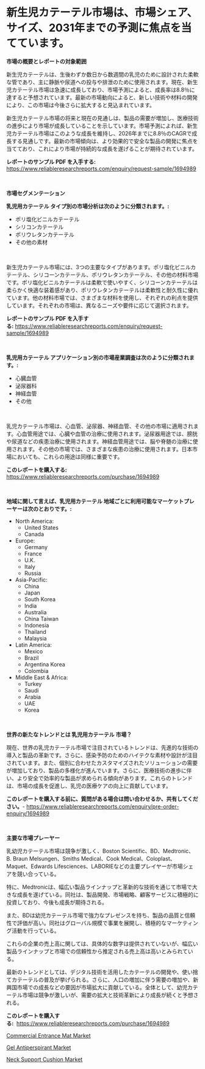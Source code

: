 <p><h1>新生児カテーテル市場は、市場シェア、サイズ、2031年までの予測に焦点を当てています。</h1></p><p><strong>市場の概要とレポートの対象範囲</strong></p>
<p><p>新生児カテーテルは、生後わずか数日から数週間の乳児のために設計された柔軟な管であり、主に静脈や尿道への投与や排泄のために使用されます。現在、新生児カテーテル市場は急速に成長しており、市場予測によると、成長率は8.8％に達すると予想されています。最新の市場動向によると、新しい技術や材料の開発により、この市場は今後さらに拡大すると見込まれています。</p><p>新生児カテーテル市場の将来と現在の見通しは、製品の需要が増加し、医療技術の進歩により市場が成長していることを示しています。市場予測によれば、新生児カテーテル市場はこのような成長を維持し、2026年までに8.8％のCAGRで成長する見通しです。最新の市場傾向は、より効果的で安全な製品の開発に焦点を当てており、これにより市場が持続的な成長を遂げることが期待されています。</p></p>
<p><strong>レポートのサンプル PDF を入手する:</strong> <a href="https://www.reliableresearchreports.com/enquiry/request-sample/1694989">https://www.reliableresearchreports.com/enquiry/request-sample/1694989</a></p>
<p>&nbsp;</p>
<p><strong>市場セグメンテーション</strong></p>
<p><strong>乳児用カテーテル タイプ別の市場分析は次のように分類されます。:</strong></p>
<p><ul><li>ポリ塩化ビニルカテーテル</li><li>シリコンカテーテル</li><li>ポリウレタンカテーテル</li><li>その他の素材</li></ul></p>
<p>&nbsp;</p>
<p><p>新生児カテーテル市場には、3つの主要なタイプがあります。ポリ塩化ビニルカテーテル、シリコーンカテーテル、ポリウレタンカテーテル、その他の材料市場です。ポリ塩化ビニルカテーテルは柔軟で使いやすく、シリコーンカテーテルは柔らかく快適な装着感があり、ポリウレタンカテーテルは柔軟性と耐久性に優れています。他の材料市場では、さまざまな材料を使用し、それぞれの利点を提供しています。それぞれの市場は、異なるニーズや要件に応じて選択されます。</p></p>
<p><strong>レポートのサンプル PDF を入手する:</strong>&nbsp;<a href="https://www.reliableresearchreports.com/enquiry/request-sample/1694989">https://www.reliableresearchreports.com/enquiry/request-sample/1694989</a></p>
<p>&nbsp;</p>
<p><strong> 乳児用カテーテル アプリケーション別の市場産業調査は次のように分類されます。:</strong></p>
<p><ul><li>心臓血管</li><li>泌尿器科</li><li>神経血管</li><li>その他</li></ul></p>
<p>&nbsp;</p>
<p><p>乳児カテーテル市場は、心血管、泌尿器、神経血管、その他の市場に適用されます。心血管用途では、心臓や血管の治療に使用されます。泌尿器用途では、膀胱や尿道などの疾患治療に使用されます。神経血管用途では、脳や脊髄の治療に使用されます。その他の市場では、さまざまな疾患の治療に使用されます。日本市場においても、これらの用途は同様に重要です。</p></p>
<p><strong>このレポートを購入する:</strong>&nbsp; <a href="https://www.reliableresearchreports.com/purchase/1694989">https://www.reliableresearchreports.com/purchase/1694989</a></p>
<p>&nbsp;</p>
<p><strong>地域に関して言えば、乳児用カテーテル 地域ごとに利用可能なマーケットプレーヤーは次のとおりです。:</strong></p>
<p><ul>
    <li>
        North America:
        <ul>
            <li>United States</li>
            <li>Canada</li>
        </ul>
    </li>
    <li>
        Europe:
        <ul>
            <li>Germany</li>
            <li>France</li>
            <li>U.K.</li>
            <li>Italy</li>
            <li>Russia</li>
        </ul>
    </li>
    <li>
        Asia-Pacific:
        <ul>
            <li>China</li>
            <li>Japan</li>
            <li>South Korea</li>
            <li>India</li>
            <li>Australia</li>
            <li>China Taiwan</li>
            <li>Indonesia</li>
            <li>Thailand</li>
            <li>Malaysia</li>
        </ul>
    </li>
    <li>
        Latin America:
        <ul>
            <li>Mexico</li>
            <li>Brazil</li>
            <li>Argentina Korea</li>
            <li>Colombia</li>
        </ul>
    </li>
    <li>
        Middle East & Africa:
        <ul>
            <li>Turkey</li>
            <li>Saudi</li>
            <li>Arabia</li>
            <li>UAE</li>
            <li>Korea</li>
        </ul>
    </li>
    </ul></p>
<p>&nbsp;</p>
<p><strong>世界の新たなトレンドとは 乳児用カテーテル 市場？</strong></p>
<p><p>現在、世界の乳児カテーテル市場で注目されているトレンドは、先進的な技術の導入と製品の革新です。さらに、感染予防のためのハイテクな素材や設計が注目されています。また、個別に合わせたカスタマイズされたソリューションの需要が増加しており、製品の多様化が進んでいます。さらに、医療技術の進歩に伴い、より安全で効率的な製品が求められる傾向があります。これらのトレンドは、市場の成長を促進し、乳児の医療ケアの向上に貢献しています。</p></p>
<p><strong>このレポートを購入する前に、質問がある場合は問い合わせるか、共有してください。</strong>- <a href="https://www.reliableresearchreports.com/enquiry/pre-order-enquiry/1694989">https://www.reliableresearchreports.com/enquiry/pre-order-enquiry/1694989</a></p>
<p>&nbsp;</p>
<p><strong>主要な市場プレーヤー</strong></p>
<p><p>乳幼児カテーテル市場は競争が激しく、Boston Scientific、BD、Medtronic、B. Braun Melsungen、Smiths Medical、Cook Medical、Coloplast、Maquet、Edwards Lifesciences、LABORIEなどの主要プレイヤーが市場シェアを競い合っている。</p><p>特に、Medtronicは、幅広い製品ラインナップと革新的な技術を通じて市場で大きな成長を遂げている。同社は、製品開発、市場戦略、顧客サービスに積極的に投資しており、今後も成長が期待される。</p><p>また、BDは幼児カテーテル市場で強力なプレゼンスを持ち、製品の品質と信頼性で評価が高い。同社はグローバル規模で事業を展開し、積極的なマーケティング活動を行っている。</p><p>これらの企業の売上高に関しては、具体的な数字は提供されていないが、幅広い製品ラインナップと市場での信頼性から推定される売上高は高いとみられている。</p><p>最新のトレンドとしては、デジタル技術を活用したカテーテルの開発や、使い捨てカテーテルの普及が挙げられる。さらに、人口の増加に伴う需要の増加や、新興国市場での成長などの要因が市場拡大に貢献している。全体として、幼児カテーテル市場は競争が激しいが、需要の拡大と技術革新により成長が続くと予想される。</p></p>
<p><strong>このレポートを購入する:</strong>&nbsp;&nbsp;<a href="https://www.reliableresearchreports.com/purchase/1694989">https://www.reliableresearchreports.com/purchase/1694989</a></p>
<p><p><a href="https://github.com/beatblasta/Market-Research-Report-List-2/blob/main/commercial-entrance-mat-market.md">Commercial Entrance Mat Market</a></p><p><a href="https://github.com/shotows/Market-Research-Report-List-1/blob/main/gel-antiperspirant-market.md">Gel Antiperspirant Market</a></p><p><a href="https://github.com/angelajermaine/Market-Research-Report-List-2/blob/main/neck-support-cushion-market.md">Neck Support Cushion Market</a></p></p>